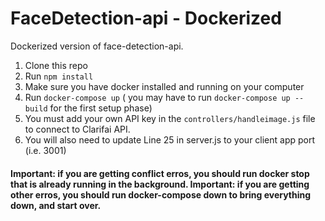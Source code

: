 # FaceDetection-api - Dockerized

Dockerized version of face-detection-api.

1. Clone this repo
2. Run `npm install`
3. Make sure you have docker installed and running on your computer
4. Run `docker-compose up` ( you may have to run `docker-compose up --build` for the first setup phase)
5. You must add your own API key in the `controllers/handleimage.js` file to connect to Clarifai API.
6. You will also need to update Line 25 in server.js to your client app port (i.e. 3001)

#### Important: if you are getting conflict erros, you should run docker stop <container name> that is already running in the background. Important: if you are getting other erros, you should run docker-compose down to bring everything down, and start over.
